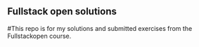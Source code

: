 ## Fullstack open solutions

#This repo is for my solutions and submitted exercises from the Fullstackopen course. 

